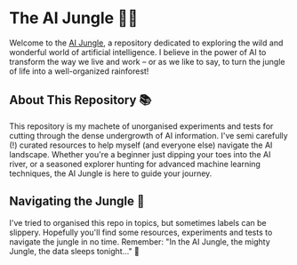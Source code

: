 # The AI Jungle 🌴🤖

Welcome to the [AI Jungle](https://xfold.github.io/the-ai-jungle/), a repository dedicated to exploring the wild and wonderful world of artificial intelligence. I believe in the power of AI to transform the way we live and work – or as we like to say, to turn the jungle of life into a well-organized rainforest!

## About This Repository 📚

This repository is my machete of unorganised experiments and tests for cutting through the dense undergrowth of AI information. I've semi carefully (!) curated resources to help myself (and everyone else) navigate the AI landscape. Whether you're a beginner just dipping your toes into the AI river, or a seasoned explorer hunting for advanced machine learning techniques, the AI Jungle is here to guide your journey.

## Navigating the Jungle 🧭

I've tried to organised this repo in topics, but sometimes labels can be slippery. Hopefully you'll find some resources, experiments and tests to navigate the jungle in no time.
Remember: "In the AI Jungle, the mighty Jungle, the data sleeps tonight..." 🎵
